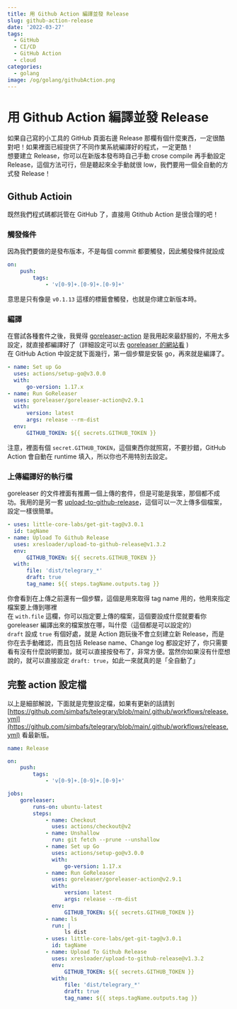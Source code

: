 ```yaml
---
title: 用 Github Action 編譯並發 Release
slug: github-action-release
date: '2022-03-27'
tags:
  - GitHub
  - CI/CD
  - GitHub Action
  - cloud
categories:
  - golang
image: /og/golang/githubAction.png
---
```


# 用 Github Action 編譯並發 Release

如果自己寫的小工具的 GitHub 頁面右邊 Release 那欄有個什麼東西，一定很酷對吧！如果裡面已經提供了不同作業系統編譯好的程式，一定更酷！  
想要建立 Release，你可以在新版本發布時自己手動 crose compile 再手動設定 Release，這個方法可行，但是聽起來全手動就很 low，我們要用一個全自動的方式發 Release！

## Github Actioin

既然我們程式碼都託管在 GitHub 了，直接用 Gtithub Action 是很合理的吧！

### 觸發條件

因為我們要做的是發布版本，不是每個 commit 都要觸發，因此觸發條件就設成

```yaml
on:
    push:
        tags:
            - 'v[0-9]+.[0-9]+.[0-9]+'
```

意思是只有像是 `v0.1.13` 這樣的標籤會觸發，也就是你建立新版本時。

### 編譯

在嘗試各種套件之後，我覺得 [goreleaser-action](https://github.com/marketplace/actions/goreleaser-action) 是我用起來最舒服的，不用太多設定，就直接都編譯好了（詳細設定可以去 [goreleaser 的網站看](https://goreleaser.com) )  
在 GitHub Action 中設定就下面幾行，第一個步驟是安裝 go，再來就是編譯了。

```yaml
- name: Set up Go
  uses: actions/setup-go@v3.0.0
  with:
      go-version: 1.17.x
- name: Run GoReleaser
  uses: goreleaser/goreleaser-action@v2.9.1
  with:
      version: latest
      args: release --rm-dist
  env:
      GITHUB_TOKEN: ${{ secrets.GITHUB_TOKEN }}
```

注意，裡面有個 `secret.GITHUB_TOKEN`，這個東西你就照寫，不要抄錯，GitHub Action 會自動在 runtime 填入，所以你也不用特別去設定。

### 上傳編譯好的執行檔

goreleaser 的文件裡面有推薦一個上傳的套件，但是可能是我笨，那個都不成功。我用的是另一套 [upload-to-github-release](https://github.com/marketplace/actions/upload-to-github-release)，這個可以一次上傳多個檔案，設定一樣很簡單。

```yaml
- uses: little-core-labs/get-git-tag@v3.0.1
  id: tagName
- name: Upload To Github Release
  uses: xresloader/upload-to-github-release@v1.3.2
  env:
      GITHUB_TOKEN: ${{ secrets.GITHUB_TOKEN }}
  with:
      file: 'dist/telegrary_*'
      draft: true
      tag_name: ${{ steps.tagName.outputs.tag }}
```

你會看到在上傳之前還有一個步驟，這個是用來取得 tag name 用的，他用來指定檔案要上傳到哪裡  
在 `with.file` 這欄，你可以指定要上傳的檔案，這個要設成什麼就要看你 goreleaser 編譯出來的檔案放在哪，叫什麼（這個都是可以設定的）  
`draft` 設成 `true` 有個好處，就是 Action 跑玩後不會立刻建立新 Release，而是你在去手動確認，而且包括 Release name、Change log 都設定好了，你只需要看有沒有什麼說明要加，就可以直接按發布了，非常方便。當然你如果沒有什麼想說的，就可以直接設定 `draft: true`，如此一來就真的是「全自動了」

## 完整 action 設定檔

以上是細部解說，下面就是完整設定檔，如果有更新的話請到 [https://github.com/simbafs/telegrary/blob/main/.github/workflows/release.yml](https://github.com/simbafs/telegrary/blob/main/.github/workflows/release.yml) 看最新版。

```yaml
name: Release

on:
    push:
        tags:
            - 'v[0-9]+.[0-9]+.[0-9]+'

jobs:
    goreleaser:
        runs-on: ubuntu-latest
        steps:
            - name: Checkout
              uses: actions/checkout@v2
            - name: Unshallow
              run: git fetch --prune --unshallow
            - name: Set up Go
              uses: actions/setup-go@v3.0.0
              with:
                  go-version: 1.17.x
            - name: Run GoReleaser
              uses: goreleaser/goreleaser-action@v2.9.1
              with:
                  version: latest
                  args: release --rm-dist
              env:
                  GITHUB_TOKEN: ${{ secrets.GITHUB_TOKEN }}
            - name: ls
              run: |
                  ls dist
            - uses: little-core-labs/get-git-tag@v3.0.1
              id: tagName
            - name: Upload To Github Release
              uses: xresloader/upload-to-github-release@v1.3.2
              env:
                  GITHUB_TOKEN: ${{ secrets.GITHUB_TOKEN }}
              with:
                  file: 'dist/telegrary_*'
                  draft: true
                  tag_name: ${{ steps.tagName.outputs.tag }}
```
